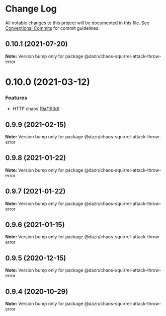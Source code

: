 # Change Log

All notable changes to this project will be documented in this file.
See [Conventional Commits](https://conventionalcommits.org) for commit guidelines.

## 0.10.1 (2021-07-20)

**Note:** Version bump only for package @dazn/chaos-squirrel-attack-throw-error





# 0.10.0 (2021-03-12)


### Features

* HTTP chaos ([9af193d](https://github.com/getndazn/chaos-squirrel/commit/9af193d8e8e85a68dbc85d7203d9285f706280da))





## 0.9.9 (2021-02-15)

**Note:** Version bump only for package @dazn/chaos-squirrel-attack-throw-error





## 0.9.8 (2021-01-22)

**Note:** Version bump only for package @dazn/chaos-squirrel-attack-throw-error





## 0.9.7 (2021-01-22)

**Note:** Version bump only for package @dazn/chaos-squirrel-attack-throw-error





## 0.9.6 (2021-01-15)

**Note:** Version bump only for package @dazn/chaos-squirrel-attack-throw-error





## 0.9.5 (2020-12-15)

**Note:** Version bump only for package @dazn/chaos-squirrel-attack-throw-error





## 0.9.4 (2020-10-29)

**Note:** Version bump only for package @dazn/chaos-squirrel-attack-throw-error
